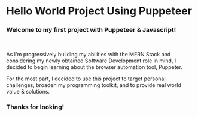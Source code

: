 # Hello World Project Using Puppeteer


### Welcome to my first project with Puppeteer & Javascript!

<br />

As I'm progressively building my abilities with the MERN Stack and considering my newly obtained Software Development role in mind, I decided to begin learning about the browser automation tool, Puppeter.

For the most part, I decided to use this project to target personal challenges, broaden my programming toolkit, and to provide real world value & solutions.

### Thanks for looking!
